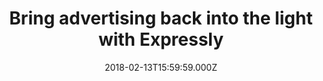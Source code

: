 ---
campaign-uuid: "c-76414c35-b48e-4f92-9d54-fe2ec8d1a992"
type: "Event"
category: "Other"
date: "2018-02-13T15:59:59.000Z"
end-date: "2018-05-31T23:59:00.000Z"
disable-form: false
is_promoted: false
has_entry_page: false
title: "Bring advertising back into the light with Expressly"
competition-description: "Everyone wants to feel safe when surfing online but most\
  \ consumers are often not aware of what they are signing up for when they use websites.\r\
  \n\r\n<p>It’s time to start building direct, human relationships online, and make\
  \ them the centre of digital advertising. This is exactly what Expressly does. Expressly\
  \ is one of the largest e-commerce and tech hubs worldwide,\_that provides publishers\
  \ with technology to transform any link into a ‘Powerlink’ that transparently asks\
  \ the person if they want to visit the advertiser's site.</p> <p>Click on the link\
  \ to know all of the details.</p>"
banner-img: "https://assets.expresslyapp.com/asset-c08e85dc-5fb1-4922-8aa8-ef9842999bd1.jpg"
logo-left-href: "http://demo.buyexpressly.com/"
logo-left-image: "https://assets.expresslyapp.com/113a7c4c-159d-4e0d-952c-214bc7f3bad3-thumb.png"
logo-left-title: "Expressly Demo"
has-winner: false
---
